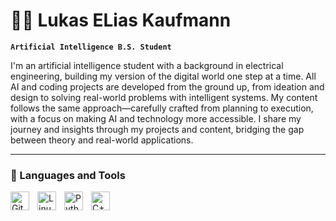 # 🏄‍♂️ Lukas ELias Kaufmann

**`Artificial Intelligence B.S. Student`**

I'm an artificial intelligence student with a background in electrical engineering, building my version of the digital world one step at a time. All AI and coding projects are developed from the ground up, from ideation and design to solving real-world problems with intelligent systems. My content follows the same approach—carefully crafted from planning to execution, with a focus on making AI and technology more accessible. I share my journey and insights through my projects and content, bridging the gap between theory and real-world applications.

---

### 🧰 Languages and Tools

<img align="left" alt="Git" width="30px" style="padding-right:10px;" src="https://cdn.jsdelivr.net/gh/devicons/devicon/icons/git/git-original.svg" />
<img align="left" alt="Linux" width="30px" style="padding-right:10px;" src="https://cdn.jsdelivr.net/gh/devicons/devicon/icons/linux/linux-original.svg" />
<img align="left" alt="Python" width="30px" style="padding-right:10px;" src="https://cdn.jsdelivr.net/gh/devicons/devicon/icons/python/python-plain.svg" />
<img align="left" alt="C++" width="30px" style="padding-right:10px;" src="https://cdn.jsdelivr.net/gh/devicons/devicon/icons/cplusplus/cplusplus-line.svg" />

<br />

#
